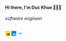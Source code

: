 #### Hi there, I'm Duc Khue  👋👋👋
###### software engineer
![](./javascript.png)
![](./typescript.png)
![](./go.png)
